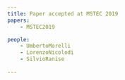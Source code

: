 ```yaml
---
title: Paper accepted at MSTEC 2019
papers:
    - MSTEC2019

people:
    - UmbertoMorelli	
    - LorenzoNicolodi
    - SilvioRanise
	
---
```

